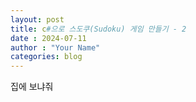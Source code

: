 ```yaml
---
layout: post
title: c#으로 스도쿠(Sudoku) 게임 만들기 - 2
date : 2024-07-11
author : "Your Name"
categories: blog
---
```

집에 보냐줘
